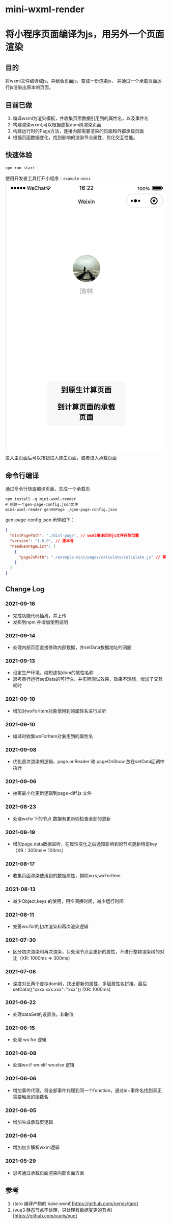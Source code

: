 # mini-wxml-render
# 将小程序页面编译为js，用另外一个页面渲染
## 目的
将wxml文件编译成js，并组合页面js，变成一份渲染js， 并通过一个承载页面运行js渲染出原本的页面。
## 目前已做
1. 编译wxml为渲染模板，并收集页面数据引用到的属性名，以及事件名
2. 构建渲染wxml,可以根据虚拟dom树渲染页面
3. 构建运行时的Page方法，连接内部需要渲染的页面和外部承载页面
4. 根据页面数据变化，找到影响的渲染节点属性，优化交互性能。

## 快速体验
```javascript
npm run start
```
使用开发者工具打开小程序：`example-mini`
![小程序主界面](./docs/main-mini.png)
进入主页面后可以按钮进入原生页面，或者进入承载页面

## 命令行编译
通过命令行快速编译页面，生成一个承载页
```shell
npm install -g mini-wxml-render
# 创建一个gen-page-config.json文件
mini-wxml-render genVmPage ./gen-page-config.json
```
gen-page-config.json 示例如下：
```json
{
  "distPagePath": "./dist-page", // wxml编译后的js文件存放位置
  "version": "1.0.0", // 版本号
  "needGenPageList": [
    {
      "pageJsPath": "./example-mini/pages/calculate/calculate.js" // 需要编译的页面
    }
  ]
}

```
## Change Log

### 2021-09-16
* 完成功能代码抽离，并上传
* 发布到npm 并增加使用说明

### 2021-09-14
* 处理内部页面直接修改内部数据，并setData数据地址的问题

### 2021-09-13
* 设定生产环境，缩短虚拟dom的属性名称
* 思考串行运行setData的可行性，并实际测试效果，效果不理想，增加了交互耗时

### 2021-09-10
* 增加对wxForItem对象使用到的属性名进行监听

### 2021-09-10
* 编译时收集wxForItem对象用到的属性名

### 2021-09-08
* 优化首次渲染的逻辑，page.onReader 和 pageOnShow 放在setData回调中执行

### 2021-09-06
* 抽离最小化更新逻辑到page-diff.js 文件

### 2021-08-23
* 处理wxfor下的节点 数据有更新则检查全部的更新

### 2021-08-19
* 增加page.data数据监听，在属性变化之后通知影响到的节点更新特定key（XR：300ms=> 100ms）

### 2021-08-17
* 收集页面渲染使用到的数据属性，排除wxs,wxForItem

### 2O21-08-13
* 减少Object.keys 的使用，用空间换时间，减少运行时间

### 2021-08-11
* 完善wx:for的初次渲染和再次渲染逻辑

### 2021-07-30
* 区分初次渲染和再次渲染，只处理节点会更新的属性，不进行整颗渲染树的对比（XR: 1000ms => 300ms）

### 2021-07-08
* 深度对比两个虚拟dom树，找出更新的属性，多层属性名拼接，最后setData({"xxxx.xxx.xxx": "xxx"}) (XR: 1000ms)

### 2021-06-22
* 处理dataSet的设置值，和取值

### 2021-06-15
* 处理 wx:for 逻辑

### 2021-06-08
* 处理wx:if wx:elif wx:else 逻辑

### 2021-06-06
* 增加事件代理，将全部事件代理到同一个function，通过id+事件名找到真正需要触发的函数名

### 2021-06-05
* 增加生成承载页逻辑
### 2021-06-04
* 增加初步解析wxml逻辑
### 2021-05-29
* 思考通过承载页面渲染内部页面方案

## 参考
1. (taro 编译产物的 base.wxml)[https://github.com/nervjs/taro]
2. (vue3 静态节点不处理，只处理有数据变更的节点)[https://github.com/vuejs/vue]

